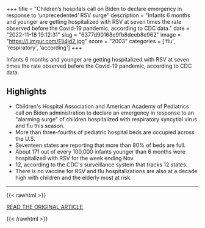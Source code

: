 +++
title = "Children’s hospitals call on Biden to declare emergency in response to ‘unprecedented’ RSV surge"
description = "Infants 6 months and younger are getting hospitalized with RSV at seven times the rate observed before the Covid-19 pandemic, according to CDC data."
date = "2022-11-18 19:12:31"
slug = "6377d90168e9fb8deeb8e962"
image = "https://i.imgur.com/Fli4jd2.jpg"
score = "2003"
categories = ['flu', 'respiratory', 'according']
+++

Infants 6 months and younger are getting hospitalized with RSV at seven times the rate observed before the Covid-19 pandemic, according to CDC data.

## Highlights

- Children's Hospital Association and American Academy of Pediatrics call on Biden administration to declare an emergency in response to an "alarming surge" of children hospitalized with respiratory syncytial virus and flu this season.
- More than three-fourths of pediatric hospital beds are occupied across the U.S.
- Seventeen states are reporting that more than 80% of beds are full.
- About 171 out of every 100,000 infants younger than 6 months were hospitalized with RSV for the week ending Nov.
- 12, according to the CDC's surveillance system that tracks 12 states.
- There is no vaccine for RSV and flu hospitalizations are also at a decade high with children and the elderly most at risk.

---

{{< rawhtml >}}
  <p class="article-category">
    <a target="_blank" href="https://www.cnbc.com/2022/11/18/biden-asked-to-declare-emergency-over-rsv-flu-kids-hospitalizations.html">READ THE ORIGINAL ARTICLE</a>
  </p>
{{< /rawhtml >}}
